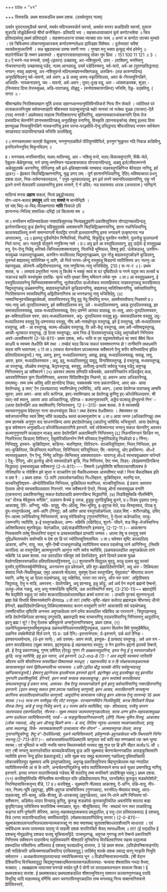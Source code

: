 +++
title = "०१"

+++
तिरुवाळि. 
प्रथम शतकदल्लि प्रथम दशक. 
(उयर्वरवुयर् नलम्) 

उयर्वर वुयर्‌नलमुडैयर्व यवनर्व, 
मयर्वर मदिनलमरुळॆर्न यवनर्व, अयर्वरु मनरर कळदिपति यवनर्व, तुयररु शुडरडि तोळुदॆर्ळॆमनन्ने 
श्रीर्मा कर्नसिंहार- प्रतिवादि भय । सहस्राधाव्याख्यानं कुर्व कर्णाटभाषॆया ॥ चित्र प्रतिपदार्थस्तु प्रथमं प्रतिपाद्यते । सहस्रगाधारत्ना वाख्या व्याख्या ततः परम् ॥ अनरं च कर्णाटा तात्सर मुच्यते । एवं त्रिविधमप्प लोकानामुपकारकम् कर्णाटमण्णले७ाद द्राविडज्ञा विशेषतः । दुर्लभाएव! सर्वॆषां व्याख्यॆयनुपकारिणी । सन्न सृहृदयास्क प्ररुषा रमणी गणा । गुणज्ञा मनु भक्ता इत्युद्य मोयं हरेर्मनु ॥ शठारेर्नयिकां हि नम्मग प्रकाश्यते । शृङ्गाररससारज्ञास्सन्नु लोका नुम प्रिया । 
151 
100 
11 
121 
॥ 3 । 
प्र॥ ऎ मनने-नन्न मनस्से, उयर्वु-(इतरर) उच्छायवु, अर-नशिसुवन्तॆ, उयर् - (वाक्सिगू, मनस्सिगू गोचरवागदन्तॆ) उच्छायवन्नु पडॆद, नलम् आनन्नवन्नु, उयर्व पडॆदिरुववनु, यर्व-यारो, अर्व-आ (पुराणप्रसिद्धनाद) भगवन; मयवु अज्ञानवु, अर-नशिसुवन्तॆ मदिनलमज्ञानभक्तिगळन्नु, अरुळिन- (तन्न कारुण्यदिन्द) अनुग्रहिसिदवनु यर्व-यावनो, अर्व अवन; 
a 
8 
अयवु अरुम्-स्कृतियिल्लद, अवर‌ र्क-नित्यसूरिगळिगॆ, अधिपति- नायकनादवनु, यवः - यावनो, अर्व-अवन ; तुयर्-दुःख वन्नु, अरु - ध्वंसमाडतक्क, शुडर् - (नित्यवाद दिव्य तेजस्सुळ्ळ, अडि-पादगळन्नु, तॊळुदु - (मनोवाक्कायगळिन्द) भजिसि, ऎळु- उद्बविसु. 
( सगार ॥ - 

श्रीमानप्रमेय निरतिशयमहान मूर्तिः प्रभावा 
दज्ञानध्वानभानुर्मतिविनतिकरो नित्य रीन सेव्यतॆ । ज्योतिस्तं परं तत्सकलजनिजुषां सर्वसन्तापहारि श्रीशस्याव पादाम्बुजयुगळॆ महो! मानस! त्वं भजेथाः 
वुळ्ळ 
(तात्सर)-ऎलै (नन्न) मनस्से ! अप्रमेयवाद माहात्म 
निरतिशयानन्द मूर्तियागियू, अज्ञानात्मकारध्वंसकनागि दिव्य तेज प्रभावदिन्द चेतनरिगॆ ज्ञानभक्तादिगळन्नु अनुग्रहिसुव वनागियू, विस्कृति (ज्ञानसङ्कोच) लेशवू इल्लद दिव्य ज्ञानवुळ्ळ नित्यसूरिगळिगॆ नायकनागियू इरुव परन्त-परञ्ज्योति-ऎन्दु प्रसिद्धनाद श्रीयःपतियाद भगवन सर्वचेतन सापहरवाद 
पादारविन्दगळन्ने भजिसि उल्लेखिसु. 


२॥ मननकमलमर मलर्‌शॆ यॆळुतरुम्, 
मननुणर्‌वळविर्ल पॊरियुणर्ववैयिर्ल, इननुण‌“मुळुनल नदि‌ निकळ कळिविनु, इननिलनॆननुयिर् मिकुनयिलन् ॥ 

प्र। मननकम्-मनस्सिनल्लि, मलम्-मालिन्यवु, आर – नशिसु वन्तॆ, मलर्-विकासवुण्टागि, मिकै-मेलॆ, ऎळुतरु-बॆळॆयुवन्तह, मर्न उणवु-मनस्सिन नप्रकाशरूपवाद योगत्यानदिन्दलू, अळवु इर्ल(जीवात्मनन्तॆ अळॆयुवुदक्कॆ अरनागियू, पॊरिउणवु अवै इर्ल-इन्नियज्ञानक्कॆ वश्यवाद जडवस्तुगळिगिन्त बेरॆयादव नागियू, इर्व (इन्न९) - ईप्रकार चिदचिद्विलक्षणनागियू, मुळु उणर् लम् - पूर्ण ज्ञानाननिधियागियू, ऎदिर्-भविष्यत्काल 
प्रधनु दशक 
दल्ल, निक-वर्तमानकालदल्ल, " एनुव-भूतकालदल्लू, इन इर्ल तनगॆ समानरिल्लदवनागियू, एकु नरै इलने तनगॆ मेलादवरि ल्लदवनागियू इरुव भगवने, ऎ र्न उयिर्- नन्न श्लाघनाद धारक (अन्तरात्म ) नागिद्दानॆ. 

मालिन्यं मनसः **प्रहत्य** सकलं, नित्यं प्रबुद्धोज्वलाद्  
योग-ध्यान-बलात् **प्रमातुम्** अपि यश् **शक्यो न** चान्येन्द्रियैः ।  
एवं यश् चिद्-अ-चिद्-विलक्षणतया **भाति** त्रिकाले ऽपि  
ज्ञानानन्द-निधिस् समाधिक-दरिद्रो ऽयं किलात्मा मम ॥ 

ता॥ मनस्सिन मालिन्यवन्नॆल्ला नाशपडिसुवन्तह नित्यप्रबुद्धवागि प्रकाशिसुत्तिरुव योगद्यानबलदिन्दलू इतरेयगळिन्दलू कूड ईशनॆन्दु ग्रहिसुवुदक्कॆ अशक्यनागि चिदचिद्विलक्षणनागियू, ज्ञाना नन्ननिधियागियू कालत्रयदल्लियू तनगॆ समानरागली मेल्पट्टिव रागली इल्लदवनागियू इरुव भगवन्नने उत्कृष्टनाद नन्न अप्तरात्मनु, 
॥३॥ इलनदु वुडैयनिदॆन निनैवरियर्व, 
निलनिद्रॆ, विकुट्टिड् युरुविन नरुविर्न, पुलनॊडु फुलनलनॊ निर्ल परन्द, आ९ नलनुडै यॊलुवनॆ नणुकिनम् नामे । 
प्र॥ अदु इर्ल आ वस्तुविल्लदवनु, इदु उद्यॆर्य-ई वस्तुवुळ्ळ वनु, ऎन-ऎन्दु निन्नॆवु अरियर्व-चिन्तिसलशक्यनादवनू, निलनिडै भूमियल्ल, विशवु इष्टॆ. र्धलोकदल्लू, उरुविन-रूपवुळ्ळ जडवस्तुगळुळ्ळव, अरुविन-रूपविल्लद चिद्वस्तुगळुळ्ळव, पुल नॊडु बाह्यवस्तुगळॊडनॆ कूडिदवनू, पुलनर्ल बाह्यवस्तु व्यतिरिक्त नू आगि, ऒ निर्ल परस्प-ऒन्दु वस्तुवन्नू बिडदन्तॆ व्यापिसिरुव अ९ नलनु-आ महानवुळ्ळ, ऒरुवनै-अद्वितीयनादवनन्नु, नाम् नणुकिनम्-नावु भजिसिदॆवु. 
210 
( स-गा-र ॥ )- 
प्रथम शतक, 
च । 
तस्यायं प्रभुरस्ति! नास्य तु किलेवं न मक्कुं स्वयं श यः! पृथिवीतले च गगने यदूस रूप तत्सर्वं च जडाजडं वहति यस्संयुक्त एवाखि- सृत्यं भाति पृथक्ष! विष्णु ममितानं तमेकं नुमः ॥ 
ता॥ आ वस्तुवुळ्ळवनु, ई वस्तुविल्लदवनॆन्दु चिन्तिसलशक्यनागियू, भूलोकदल्लि ऊर्ध्वलोकद रूपसहितवाद जडवस्तुगळन्नू रूपरहितवाद चिद्वस्तुगळन्नू उळ्ळवनागियू, बाह्यवस्तुगळॊडनॆ कूडिदवनागियू, बाह्यवस्तु व्यतिरिक्तनागियू, सर्वव्यापियागियू, निरतिशयानन स्वरूपियागियू अद्वितीयनागिरुव आ भगनन्ननन्नु नावु भजिसिदॆवु. 
(४) नामवनिवनुवनळिवळुवळॆवळो, 
ताववरिवरुवरदु विदु वुदु नॆदु 
विमयियु यनल, आमवैयायवैयाय् निन्नववरे 
प्र॥ नाम्-नावु अर्व-दूरदल्लिरुववनु, इर्व समीपदल्लिरुव वनु, उर्व - मध्यदल्लिरुववनु, अवळ् दूरदल्लिरुववळु, इव समासदल्लिरुववळु, उवळ-मध्यदल्लिरुववळु, ऎवर्-प्रश्नॆगॆ आस्पद वादवळु, ता-तावु, अवर-दूरदल्लिरुववरु, इव‌-सविापदल्लिरु ववरु, उवर्-मध्यदल्लिरुववरु, अदु- दूरदल्लिरुव वस्तुवु इदु- समासदल्लिरुव वस्तुवु, उदु- मध्यदल्लिरुव वस्तुवु ऎदु-प्रश्नास्पद वस्तुवु, नीम् अवै-नाशहॊन्दुव वस्तुगळु, इवॆ ई वस्तुगळु, उवै-मध्यदल्लिरुव वस्तुगळु, अवै - आ वस्तुगळु, सलम्-ऒळ्ळॆय वस्तुगळु, ति अवै-कॆट्ट वस्तुगळु, आम् अवै-भविष्यद्वस्तुगळु, आयवै-भूतकाल वस्तुगळु, (ई ऎल्ला वस्तुगळू); आम् निन्न-ई ऎल्लावस्तुगळन्नू पडॆदु अवुगळॊळगॆ निन्तिरुव अवरे-आसर्वेश्वरने! 
(2-18-811)- 
प्रथम दशक, 
सर्व० भाति स एव यद्वयमावेशो७यं सा स्वयं चैषेयं किल का७पि च स्वयमा ते७पीति चेमे तथा । तच्छेदं यदद किञ्च सकलं यस्मश्वराणप्य हो ! तानीमानि तथा७मनि सदस सनि भावागतम् ॥ 
11 
ता॥ (सकल चेतनाचेतन प्रपञ्चात्मक सर्वेश्वरने ऎन्दु शरीर शरिभावदिन्द इल्लि प्रतिपादिसल्पडुत्तदॆ.) नावु, अवनु, इवनु, मध्यदल्लिरुववनु; अवळु, इवळु, मध्यदल्लिरुववळु; यावळु, तावु, अवरु, इवरु, मध्यदल्लिरुववरु ; अदु, इदु, मध्यदल्लिरुवुदु यावुदु, विनाशिवस्तुगळु, ई वस्तुगळु, मध्यवस्तुगळु, आ वस्तुगळु, ऒळ्ळॆय वस्तुगळु, कॆट्टवस्तुगळु, बरुवुवु, अतीतवु-इत्यादि सर्ववन्नु गळन्नू पडॆदु अवुगळु निन्तिरुववनु आ सर्वेश्वरने ! 
(५) अवरवर तमतम दणिवति वकैवक्कॆ, 
अवरवरिगॆयवरॆन वडियड्रैवर् कळ, अवरवरिणियवर कुण विलरिणियवर्, अवरवर विदिवशियड्डॆय निन्ननरे, 
प्र) अवरन‌ आया अधिकारिगळु, तमतमदु- तम्म तम्म अतिवु अति ज्ञानदिन्द तिळद, पक्कवक्कॆ नाना प्रकारगळिन्द, अवर् अव‌- आया देवतॆगळन्नु, इ यवर्' ऎन (फलप्रदराद) स्वामिगळॆन्दु (भाविसि), अडि अव‌न्.. (आया देवतॆगळ पादगळन्नु आश्रयि सुवरु; अवर अवर- आया अधि कारिगळ, इवर्-स्वामिगळाद आ देवतॆगळु कुणिवु इर्-कॊरतॆयिल्लदवरु, श्री यवर्-सर्व श्वरनु, अवरव‌ अया अधिकारिगळु, एदिगळ – कल्मानुसारवागि, अड्डॆय फलवन्नु हॊन्दुवन्तॆ निन‌' –(आया देवतॆगळिगॆ अन्न क्यामियागि) निन्तिरुववनु. 
12 
(--311)- 
प्रथम शतक. 
ते ते स्वस्वमहि स्वभावननुसृत्य वेदेवानुग नाना साधनसंयुताः किल ! तथा देवाश्च ते७पीश्वराः । तेषामश्वर एव सर्वजगतानर्निया स्वयं विष्णु र्भाति फलप्रदो७ सततं कल्मानुसारेण च ॥ ता॥ आया जनरु (अधिकारिगळु) तम्म तम्म ज्ञानक्कॆ अनुगुण वाद साधनगळिन्द आया इष्टदेवतॆगळन्नु (आदरॆन्दु भाविसि) भजिसुत्तारॆ. आया देवतॆगळू कूड सवॆश्वरन अनुग्रहदि०द कॊरतॆयिल्लदवरागिये इरुत्तारॆ. सर्व लोकेश्वरनाद भगवनु सकल चेतनरिगू अवरवर कल्मानुगुणवागि फलप्रदान माडलु आया देवतॆगळिगॆ अन्नरामियागि निन्तिरुवनु 
(६) निन्ननरिरुन्दनं किडिन नर्, निलरिरुलर् किडलर् तिरिस्टर्, ऎन्नुमोरियल्लिनरॆन निनै वरियवल् ऎनुमोरियलॊडु निन्नवॆडरे 
प्र॥ र्निनर्-निन्तिद्दवु, इरुवन‌- कुळितिद्दवरु, कडिनर्- मलगिद्दवरु, तिरिस्टन‌- सञ्चरिसुत्तिद्दवरु; निलर् निन्तिल्ल, इरु लर्-कुळितिल्ल, किडन्सिलर् मलगिल्ल, तिरिन्सिलर् सरिसुत्तिल्ल; र्ऎम् -यावागलू, ओर् इयल्विनर्- ऒ०दे स्वभाववुळ्ळवरु, ऎन ऎन्दु, निनैवु अरियुव-चिन्तिसलु अशक्यरादवरु- यावागलू ऒ०दे स्वभाववुळ्ळवरु यारॆन्दरॆ ) ऎन्नु- ऎन्दिगू, ओर् इल्नोडु ऒन्दे स्वभावदॊडनॆ कूडि, निन्न निन्तिरुव, ऎष्ट नम्म, तिडर्- (वेदप्रमाणादिगळिन्द सिद्धवाद) दृस्वभाववुळ्ळ सर्वेश्वरनु! (2-ñ-811)---- 
तिष्यनॊ (७प्पुवेशिसि शयिताञ्चारशीलाश्च ते नोत्तिष्ठन्ति च नोवेशिन इमे सुप्ता न सञ्चारिण एवं नैकविधस्वभाव आस्पर्वेश्वर् भाहो ! नित्यं चैकदक्किव इति य प्रमा रै : ॥ 
प्रथम दशक. 
13 
तागि (यावलोकगळल्लि) नि०तिद्दवरु, कुळितिद्दवरु, मलगिद्द वरु, सञ्चरिसुत्तिद्दवरु- ऒन्देरीतियल्लि निन्तिल्ल, कुळितिल्ल मलगिल्ल, सञ्चरिसुत्तिल्ल. ई प्रकार अवरवरु ऎल्लरू ऒन्दे स्वभावविल्लदवरा गिरुत्तारॆ. नम्म सर्वेश्वरनॊ ऎन्दरॆ, नित्यवू ऒन्दे स्वभाववुळ्ळ वनागि (एकरूपना) प्रकाशिसानॆबुदु सकल वेदवेदान्नादि प्रमाणगळिन्द सिद्धवागिवॆ, 
(७) तिडविशुमॆबळि नीलमिवैनि, 
पड” पॊरुळ् मेवॆदुमाय यनैतॆव", उडयरन कैस्थॆ ट्टु परुळ, हुडुकु तुरुदियुळियु कुरने, 
प्र॥ तिडम् दृढवाद एरुवु-आकाशवु, ऎरि- अग्नियु, नळि- वायुवु, नीर्-ऒलवु, निम-भूमियु, 
इ-इवुगळ मेलॆ, पड‌-विस्मृतवाद, पॊरळ् मु दुम्-वस्तुगळॆल्लवू, आर्म-आगि (निन्तु); अवै आवैरु आया वस्तुगळॊळगॆल्ला, उडल् मिश् - शरीरगळॊळु, उयिर् ऎन-आत्मा (मरॆसिकॊण्डु निन्तिरुवन्तॆ, करन्नु मरॆसिकॊण्डु (गुप्तनागिनिंरु), ऎु-ऎल्ला कडॆगळल्लि, परन्नु- (समनागि) व्यापिसि, इ-ई वस्तुगळन्नॆल्ला, उण्ण- भक्षिसि (रक्षिसि)द, शुरने- जीवनॆ, शड‌ मिकु-तेजस्सिनिन्द अतिशयितवाद शुरुवियुळ्- वेदगळल्लि, उर्ळ(सङ्कीर्तितनागि इरुववनु, 
(2-12-11 )-- 
आकाशाग्य निसकावनि ततेषु विस्तारिणां वसूनां च ढस्वरूपमखिलं प्राप्यापि जन्मतः। आत्मा तेषु च वस्तुसु स्वमं गुद्दि७भितस्सर्वग सर्वाण्यति च देश एव हि परं ज्योतिस्सुतिश्लाघितः ॥ ता॥ सवेश्वर सृष्टि कालदल्लि) आकाश, अग्नि, वायु, जल, भूमि-ऎम्बी पञ्चभूतगळॊळु व्यापिसिरुव सकल पदार्थगळू ताने आगिनिन्तु, (स्थिति कारल्लि) आ वस्तुगळिगु आत्मभूतनागि अन्र्गुप्त नागि सर्वत्र व्यापिसि, (प्रळयकालदल्लि अवुगळन्नॆल्ला ताने भक्षिसि 
14 
प्रथम शतक. 
तन्न उदरदल्लि रक्षिसुव सर्व देवाधिदेवनु, इवने दिव्यते प्रकाश वुळ्ळ वेदवेनादिशास्त्रगळल्लि प्रतिपादिसल्पट्टिरुववनु, 
(८) शुररवरुनि विद्युदल् मुवदु, 
वरन्नु दलाय 
मुदु परसर्र 
पुरमॊर,मूनॆरिमरर्क्कुमॆणिवियन्नु, अरनयनन वुल प्रवॆत्तळने, 
प्रति शुर‌-ब्रह्मादिदेवतॆगळिगॆ, अवु अरु - तिळियलत क्यवाद निलै-स्थितियुळ्ळ, ए‌मुद आकारवे मॊदलाद, युवमुम् ऎल्ला वस्तुगळिगू, र्पमुदलाद" श्रीष्टवाद कारण पवागि, अनैमु न्दु आ ऎल्ला पदार्थगळन्नू, उट्ट भक्षिसिद, परपर परा त्वरनु, ऒरु मरु परम'. अद्वितीयवाद त्रिपुरवन्नु, ऎत्तु भ माडि, अमररुम् - देवतॆगळिगू, अवु ज्ञानवन्नु, इन्नु कॊट्टु, अर्व अर्य ऎन रुद्रनो ब्रह्मनो ऎम्बन्तॆ, उलकु-लोक गळन्नु, अत्तु अत्तु नाशपडिसि सृष्टिसि, उळ अरामियागिरु 
ववनु, 
(3-210-11)~~ 
ब्रह्माद्योपि नैव वेद्यमिति स्कूलु परं सर्वत शाकारादिपदार्थजातमखिल #र्स्म पराणां परः । दाचापि पुरत्रयं सुरगणानुधर्य ब्रह्मा वेळॆ विभावि विश्वनयमेवानि होत्पादa ॥ 
वो 
ता!! (व्यष्टि-सृष्टि-संहार कर्तराद ब्रह्मरुद्ररू श्रीभगवद धीनरे हेगॆन्दरॆ, ब्रह्मादिदेवतॆगळिन्दलू तिळियलशक्यवाद कारण वस्तुवागि तानॆ? आकाशादि सर्व पदार्थगळन्नू (समष्टियल्लि सृष्टिसि अनन्तर अवुगळन्नॆल्ला ताने प्रभॆय कालदल्लि भक्षिसिद आ परात्परने ; त्रिपुरदहनवन्नू माडि देवतॆगळिगॆल्ला ज्ञानवन्नू उण्टुमाडि, ब्रह्मरुद्रादि शब्द वाच्यनागियू तदन्नरामियागियू निन्तिरुवनु आदुदरिन्द, इवनु ब्रह्म ! सु? ! ऎन्दु ऎल्लरू भ्रमिसुवन्तॆ अन्वर्गुप्तनागिरुववनु, 
प्रथम दशक, 
(९) उळनॆनिलुळनवनुरुवमिवुरुवुकळ् 
उळनलनॆनिलवनरुवमिट्टिरुवुकळ, 
उळनन विलनॆन विमॆ गुणमुडैमैयिल्, उळनिरु तक्कॆमैयोडॊ विर्ल परने, 
15 
प्र- उर्ळ ऎनि८-इरुत्तानॆन्दरू; र्उ-इरुत्तानॆ, उर्ळ अर्ल ऎनिक् - इरुववनल्लवॆन्दरू, (र्उ-इरु त्तानॆ) ; अर्व उरुवम्- अवन रूपवे, इरुवुक- ई प्रत्यवाद वस्तुगळु ; अर्व अरु वन - अवन रूपरहितवाद (सूक्ष्म स्वरूप, इद्दरुवुकळ्-ई अप्रत्यक्षनाद वस्तुगु; उ नॆन इलनॆन-इद्दानो इल्लवो ऎम्बन्तॆ, इवॆ. ई ऎरडु प्रकारगळन्नू, गुणम् उमैयिल् (ऎरडु) गुणग *गि उळ्ळवनादुदरिन्द, इरुव गॆन्दु ई यु स्वभावगळॊडनॆ कूडि, परन्नु व्यापिसि, इवु इल नतना, उर्य इरुत्तानॆ. 
(x2-ma-8 (1)- 
! 
आव वद्यदि स्वयमयं नास्तिति चौदस्य भाति श्रीपतिरस्य रूपमखिलं विश्वात्मकं रूपधृत् । यज्ञारूपमिदं च त हि परेक्षारूपमङ्कात्मकं सत्यासत्ययुतं स्वयं द्विविधमप्पावित्र्य भात्यव्ययः ॥ 
प्रति (इल्लि बौद्ध मतक्कॆ सेरिद सर्वशून्यवादवु खण्डिसल्पडुत्तदॆ.) ईश्वरनु इद्दानॆन्दरू इल्लवॆन्दरू इरुत्तले इद्दानॆ. इद्दानॆम्बुव धरवू इल्लवॆम्बुव दवू इवनल्लि गुणगागि प्रकाशिसुत्तिवॆ. हेगॆन्दरॆ, इवन रूपवे रूपवन्न सकलवन्नुगळु ; इवन रूपांशवे रूपरहितवाद सफलवस्तुगळु ई प्रकार रूपव, आरूपव- ऎम्ब ऎरडु स्वभावगळॊडनॆ कूये इवनु सर्वव्यापियागियू नाशरहितनागियू इरुत्तानॆ. (इदन सत्त्ववु सकल दृश्य प्रपञ्च गळल्लियू काणुत्तदॆ; इवन आसव, रूपरहितनागि सत्त्वशून्य कागिरुव कालादिपदार्थगळल्लि काणुत्तदॆ. आदुदरिन्द सत्यासत्य गळॆरडू इवन अंशगळ ऎन्दु तात्पय्य) 
16 
प्रथम शतक. 
(१०) परन्न तण परमैयुळ् नीर् तोटं परस्पुळ- 
परन्दवण्णमिदॆन निलविसुवॆवॆ, 
करन्न शिलिडनॆ विडळ पॊरुळ तॆरुनु, कन्नॆ हुं परन्नु निन्नॆयु करने, 
प्र॥ परस्प सर्वत्र व्यापिसिद, पक्- शीतलवाद, परवैयु कारण जलरूपवाद एकार्णवदल्लि, नीररुव – सूक्ष्म तमवाद जलपरमाणुगळल्लॆल्ला, सरन्न अण्ण इदॆन-महावकाशवुळ्ळ अण्ण दल्लॆल्ला व्यापिसिरुवन्तॆयॆ, परर्ळ - अ सङ्कुचितवागिरुववनागि, (हीगॆ) निलम्-भूमिय विरुवु. आकाशद (लोक गळल्ल), ऒवु आर ऒन्दन्नू बिळगॆ कप्प - 4 वाद, तिलिद न्यूरम्-अल्पवाद स्थळगळल्लॆल्ला, इदन्नु आया स्थलगळु, विर्क- स्वयम्प्रकाशवागि उज्वलवाद नीरु तॊयन” - आत्मवस्तुगळ लॆल्ला, करन्नु गुप्तनागिद्दुकॊण्डु, ऎष्टु व”-ऎल्लॆल्लिय9, पुळने व्यापिसिरुववनॆ, इन्नॆयुण्णर्क-इवुगळन्नॆल्ला भसि स्थिरवागि निन्ति 
रुवनन्नु 
(2-713-811 )-- 
सर्वत्रायतशीतवारिधिक*ष्टावि चाणुत्वत 
सर्वं चापि महा मण्णळमयं त्या क्रम भूम्या स्वयम्। एवं भूमितले च भाति नभसि व्याप्य स्थितस्सर्वतो 
भास्वद सुषु गुप्त एव हि हगि सैंहार कर्ता७% सौ ॥ 
ता!! (श्री भगवनु कारणदरॆयल्लि काव्यदकॆयल्लियू कूड अति सूक्ष्मवाद चेतनाचेतनगळल्लि असङ्कुचितवागि व्यापिसि इरुत्ता नॆन्दु इल्लि हेळल्पडुत्तदॆ.) अति सूक्ष्म वाद समुद्र बलपरमाणु गळल्लियू पृथिव्यरिक्षादि लोकान्नर्वति्रयुद सूक्ष्मवाद अचि द्वस्तुगळल्लियू, अवुगळु प्रकासिसुत्तिरुव बिद्दप्पुगळॆल्लरू महा ण्णदल्लि व्यापिसिरुवन्तॆये आ सं कॆ तागि, अन्वर्यवनागिद्दुकॊण्डु सर्वत्र व्यापिसिरुववने बगय कर्त सुन्नत प्रमाणसिद्ध नागियू इरुत्तानॆ. इन्तद भगवन पादारविन्दवन्ने नडॆसद श्री शठारियु तम्म मनस्सिगॆ उपदेशिसुव भाववु.) 
प्रथम दशक. 
(११) करविशुमॆरिवळि नी‌निलमिश्र 
वरनविल्‌ल वलि उळिप्रॊपालयाय निन्न, परनडिमेल् कुरुकूर् चडकोर्पशोलॆ', निरनिष्ठयायिरसत्तुनर् वीडे, 
17 
प्र॥ करविशुवु - सूक्ष्मवागि नीलवाद आकाशवु, ऎं-अग्नि, वळि-वायु, नीर-जल, निलम्-भूमि (इवुगळु), इवैमि-इवुगळ न्नाश्रयिसिरुव (गुणगळाद), वरनविल्-श्रेष्ठवाद शब्दवु, आल्- दाहकत्ववु, वरि-बलवु, अळि-शैत्यवु, प्रॊ-धारकत्ववु (इवुगळॆल्ला), आय नि-ताने आगि निन्तिरुव पर्र-सर्वेश्वरन, अडिमेल्-पादार विन्दवन्नु कुरितु, कुरुकू‌ शडकोर्स-कुरुकापुरियल्लि अवतरिसि शठराद बाह्य कुदृष्टिगळन्नु जयिसिरुव शतारियॆम्ब नम्माळ्वार, शूल्- श्रीसूक्तियाद, निर -शब्दार्थ गान स्वर ताळादिगळु सङ्गत वागि पूर्णवागि सेरिरुव, आरत्तु-सहस्रपद्यात्मकवाद प्रबद्धदल्लि, इ पत्तु-(पर प्रतिपादकवाद) ई दशकवु, विडे (भगव तादारविन्ददल्लि) समर्पिसल्पट्टिदॆ. (मोक्षफलप्रदवागिदॆयॆन्दू तात्पर ) 
(2-0-811)-- 
सूक्ष्माकाशतलानलानिलजलावन्यात्मकास्त्रद्दु णा क्या फ्याश्यब्द सुतापशक्तिधरताशैत्यानि चाधारता । एवं सर्वविधात्म कस्य परमस्याव पादामु जे साहसी दशकं शरारिरचिते चैतत् स्वभा७र्पितम् ॥ 
ता!! (ई पद्यदल्लि ई दशकवु नोपुद्रदवॆन्दु दशकद फलवु सूचिसल्पट्टिदॆ. पञ्चभूतगळू, अवुगळ गुणगळू ताने ऎम्बन्तॆ प्रकारियागि निन्तिरुव सर्वेश्वरन पादारविन्द स्तुतिरूपवागि श्रीशठारि मुनिवरिन्द विरचितवागिरुव सहस्र पद्यात्मक प्रबभदल्लि भक्तियिन्द अर्पितवाद ई दशकवु फलप्रदवॆन्दु तात्पय्य, 
3 
18 
प्रथम शतक. 
(दविडोपनिषत्सङ्गति) 
(श्री नादिकेसरि अकियमणवाळजियरिन्द एरचितवादुदु.) 
तादिमेतु शतके दशक तवाद्य सरगु णाकृति निभूति समेतारन । अध्यक्षर्यपरमसुग्रतयात्सदा स्मयोचितमनाद भून ॥ 
विडोपनिषत्तात्ररत्नावळि. 
(श्री वेदान देशिकरिन्द विरचितवादुदु) सिद्यष्टुणक्कादमितरसतयानन्नलीलास्पद- 
फ्ल्याया शेषसातिय नभदा वैभवा, रूख्यात् । तक्षब्रह्मात्म भावात्सव'वनगळे स्पर्वत 
पूर्ते 
र्प योगी परं तत्पदकमलनतान शावात्म चित्रव ! 
ई प्रथमदशकद सारांश. 
ई प्रथमशतकद प्रथमदशकदल्लि श्रीशारमुनिवरनु सश्वरन कल्याणगुणगळन्नू परादि विभूतिद्द यादि माहात्मवन्नू वर्णिसि अवन चरणारविनयुगळदल्लि तम्म मनस्सन्नु नित्य सक्तनागिरुवन्तॆ प्रेरिसिरुत्तारॆ, 
